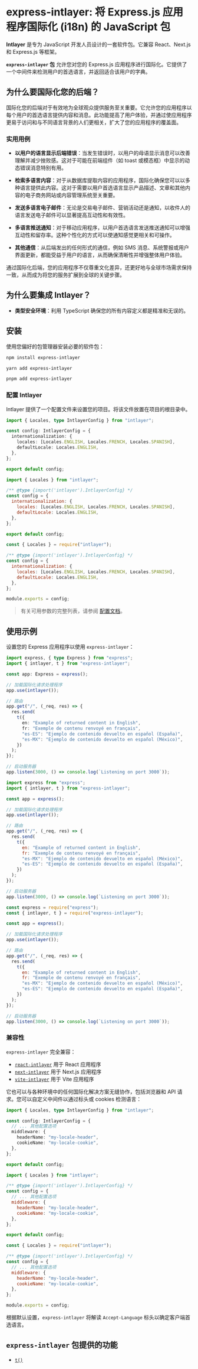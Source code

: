 # express-intlayer: 将 Express.js 应用程序国际化 (i18n) 的 JavaScript 包

**Intlayer** 是专为 JavaScript 开发人员设计的一套软件包。它兼容 React、Next.js 和 Express.js 等框架。

**`express-intlayer` 包** 允许您对您的 Express.js 应用程序进行国际化。它提供了一个中间件来检测用户的首选语言，并返回适合该用户的字典。

## 为什么要国际化您的后端？

国际化您的后端对于有效地为全球观众提供服务至关重要。它允许您的应用程序以每个用户的首选语言提供内容和消息。此功能提高了用户体验，并通过使应用程序更易于访问和与不同语言背景的人们更相关，扩大了您的应用程序的覆盖面。

### 实用用例

- **以用户的语言显示后端错误**：当发生错误时，以用户的母语显示消息可以改善理解并减少挫败感。这对于可能在前端组件（如 toast 或模态框）中显示的动态错误消息特别有用。

- **检索多语言内容**：对于从数据库提取内容的应用程序，国际化确保您可以以多种语言提供此内容。这对于需要以用户首选语言显示产品描述、文章和其他内容的电子商务网站或内容管理系统至关重要。

- **发送多语言电子邮件**：无论是交易电子邮件、营销活动还是通知，以收件人的语言发送电子邮件可以显著提高互动性和有效性。

- **多语言推送通知**：对于移动应用程序，以用户首选语言发送推送通知可以增强互动性和留存率。这种个性化的方式可以使通知感觉更相关和可操作。

- **其他通信**：从后端发出的任何形式的通信，例如 SMS 消息、系统警报或用户界面更新，都能受益于用户的语言，从而确保清晰性并增强整体用户体验。

通过国际化后端，您的应用程序不仅尊重文化差异，还更好地与全球市场需求保持一致，从而成为将您的服务扩展到全球的关键步骤。

## 为什么要集成 Intlayer？

- **类型安全环境**：利用 TypeScript 确保您的所有内容定义都是精准和无误的。

## 安装

使用您偏好的包管理器安装必要的软件包：

```bash
npm install express-intlayer
```

```bash
yarn add express-intlayer
```

```bash
pnpm add express-intlayer
```

### 配置 Intlayer

Intlayer 提供了一个配置文件来设置您的项目。将该文件放置在项目的根目录中。

```typescript fileName="intlayer.config.ts" codeFormat="typescript"
import { Locales, type IntlayerConfig } from "intlayer";

const config: IntlayerConfig = {
  internationalization: {
    locales: [Locales.ENGLISH, Locales.FRENCH, Locales.SPANISH],
    defaultLocale: Locales.ENGLISH,
  },
};

export default config;
```

```javascript fileName="intlayer.config.mjs" codeFormat="esm"
import { Locales } from "intlayer";

/** @type {import('intlayer').IntlayerConfig} */
const config = {
  internationalization: {
    locales: [Locales.ENGLISH, Locales.FRENCH, Locales.SPANISH],
    defaultLocale: Locales.ENGLISH,
  },
};

export default config;
```

```javascript fileName="intlayer.config.cjs" codeFormat="commonjs"
const { Locales } = require("intlayer");

/** @type {import('intlayer').IntlayerConfig} */
const config = {
  internationalization: {
    locales: [Locales.ENGLISH, Locales.FRENCH, Locales.SPANISH],
    defaultLocale: Locales.ENGLISH,
  },
};

module.exports = config;
```

> 有关可用参数的完整列表，请参阅 [配置文档](https://github.com/aymericzip/intlayer/blob/main/docs/zh/configuration.md)。

## 使用示例

设置您的 Express 应用程序以使用 `express-intlayer`：

```typescript fileName="src/index.ts" codeFormat="typescript"
import express, { type Express } from "express";
import { intlayer, t } from "express-intlayer";

const app: Express = express();

// 加载国际化请求处理程序
app.use(intlayer());

// 路由
app.get("/", (_req, res) => {
  res.send(
    t({
      en: "Example of returned content in English",
      fr: "Exemple de contenu renvoyé en français",
      "es-ES": "Ejemplo de contenido devuelto en español (España)",
      "es-MX": "Ejemplo de contenido devuelto en español (México)",
    })
  );
});

// 启动服务器
app.listen(3000, () => console.log(`Listening on port 3000`));
```

```javascript fileName="src/index.mjs" codeFormat="esm"
import express from "express";
import { intlayer, t } from "express-intlayer";

const app = express();

// 加载国际化请求处理程序
app.use(intlayer());

// 路由
app.get("/", (_req, res) => {
  res.send(
    t({
      en: "Example of returned content in English",
      fr: "Exemple de contenu renvoyé en français",
      "es-MX": "Ejemplo de contenido devuelto en español (México)",
      "es-ES": "Ejemplo de contenido devuelto en español (España)",
    })
  );
});

// 启动服务器
app.listen(3000, () => console.log(`Listening on port 3000`));
```

```javascript fileName="src/index.cjs" codeFormat="commonjs"
const express = require("express");
const { intlayer, t } = require("express-intlayer");

const app = express();

// 加载国际化请求处理程序
app.use(intlayer());

// 路由
app.get("/", (_req, res) => {
  res.send(
    t({
      en: "Example of returned content in English",
      fr: "Exemple de contenu renvoyé en français",
      "es-MX": "Ejemplo de contenido devuelto en español (México)",
      "es-ES": "Ejemplo de contenido devuelto en español (España)",
    })
  );
});

// 启动服务器
app.listen(3000, () => console.log(`Listening on port 3000`));
```

### 兼容性

`express-intlayer` 完全兼容：

- [`react-intlayer`](https://github.com/aymericzip/intlayer/blob/main/docs/zh/packages/react-intlayer/index.md) 用于 React 应用程序
- [`next-intlayer`](https://github.com/aymericzip/intlayer/blob/main/docs/zh/packages/next-intlayer/index.md) 用于 Next.js 应用程序
- [`vite-intlayer`](https://github.com/aymericzip/intlayer/blob/main/docs/zh/packages/vite-intlayer/index.md) 用于 Vite 应用程序

它也可以与各种环境中的任何国际化解决方案无缝协作，包括浏览器和 API 请求。您可以自定义中间件以通过标头或 cookies 检测语言：

```typescript fileName="intlayer.config.ts" codeFormat="typescript"
import { Locales, type IntlayerConfig } from "intlayer";

const config: IntlayerConfig = {
  // ... 其他配置选项
  middleware: {
    headerName: "my-locale-header",
    cookieName: "my-locale-cookie",
  },
};

export default config;
```

```javascript fileName="intlayer.config.mjs" codeFormat="esm"
import { Locales } from "intlayer";

/** @type {import('intlayer').IntlayerConfig} */
const config = {
  // ... 其他配置选项
  middleware: {
    headerName: "my-locale-header",
    cookieName: "my-locale-cookie",
  },
};

export default config;
```

```javascript fileName="intlayer.config.cjs" codeFormat="commonjs"
const { Locales } = require("intlayer");

/** @type {import('intlayer').IntlayerConfig} */
const config = {
  // ... 其他配置选项
  middleware: {
    headerName: "my-locale-header",
    cookieName: "my-locale-cookie",
  },
};

module.exports = config;
```

根据默认设置，`express-intlayer` 将解读 `Accept-Language` 标头以确定客户端首选语言。

## `express-intlayer` 包提供的功能

- [`t()`](https://github.com/aymericzip/intlayer/blob/main/docs/zh/packages/express-intlayer/t.md)
